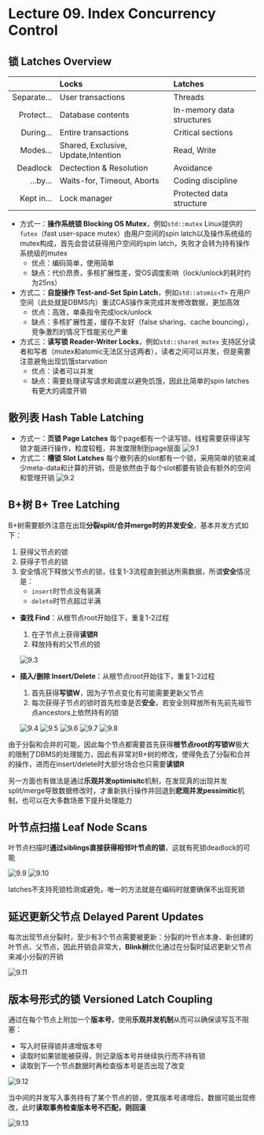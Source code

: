 # Lecture 09. Index Concurrency Control

## 锁 Latches Overview

||Locks|Latches|
|-:|:-|:-|
|Separate...|User transactions|Threads|
|Protect...|Database contents|In-memory data structures|
|During...|Entire transactions|Critical sections|
|Modes...|Shared, Exclusive, Update,Intention| Read, Write|
|Deadlock|Dectection & Resolution|Avoidance|
|...by...|Waits-for, Timeout, Aborts|Coding discipline|
|Kept in...|Lock manager|Protected data structure|

- 方式一：**操作系统锁 Blocking OS Mutex**，例如`std::mutex`
  Linux提供的`futex`（fast user-space mutex）由用户空间的spin latch以及操作系统级的mutex构成，首先会尝试获得用户空间的spin latch，失败才会转为持有操作系统级的mutex
  - 优点：编码简单，使用简单
  - 缺点：代价昂贵，多核扩展性差，受OS调度影响（lock/unlock的耗时约为25ns）
- 方式二：**自旋操作 Test-and-Set Spin Latch**，例如`std::atomic<T>`
  在用户空间（此处就是DBMS内）重试CAS操作来完成并发修改数据，更加高效
  - 优点：高效，单条指令完成lock/unlock
  - 缺点：多核扩展性差，缓存不友好（false sharing、cache bouncing），竞争激烈的情况下性能劣化严重
- 方式三：**读写锁 Reader-Writer Locks**，例如`std::shared_mutex`
  支持区分读者和写者（mutex和atomic无法区分这两者），读者之间可以并发，但是需要注意避免出现饥饿starvation
  - 优点：读者可以并发
  - 缺点：需要处理读写请求和调度以避免饥饿，因此比简单的spin latches有更大的调度开销

## 散列表 Hash Table Latching

- 方式一：**页锁 Page Latches**
  每个page都有一个读写锁，线程需要获得读写锁才能进行操作，粒度较粗，并发度限制到page层面
  ![9.1](images/9.1.png)
- 方式二：**槽锁 Slot Latches**
  每个散列表的slot都有一个锁，采用简单的锁来减少meta-data和计算的开销，但是依然由于每个slot都要有锁会有额外的空间和管理开销
  ![9.2](images/9.2.png)

## B+树 B+ Tree Latching

B+树需要额外注意在出现**分裂split/合并merge时的并发安全**，基本并发方式如下：

1. 获得父节点的锁
2. 获得子节点的锁
3. 安全情况下释放父节点的锁，往复1-3流程直到抵达所需数据，所谓**安全**情况是：
   - `insert`时节点没有装满
   - `delete`时节点超过半满

- **查找 Find**：从根节点root开始往下，重复1-2过程
  1. 在子节点上获得**读锁R**
  2. 释放持有的父节点的锁
  
  ![9.3](images/9.3.png)
- **插入/删除 Insert/Delete**：从根节点root开始往下，重复1-2过程
  1. 首先获得**写锁W**，因为子节点变化有可能需要更新父节点
  2. 每次获得子节点的锁时首先检查是否**安全**，若安全则释放所有先前先祖节点ancestors上依然持有的锁
  
  ![9.4](images/9.4.png)
  ![9.5](images/9.5.png)
  ![9.6](images/9.6.png)
  ![9.7](images/9.7.png)
  ![9.8](images/9.8.png)

由于分裂和合并的可能，因此每个节点都需要首先获得**根节点root的写锁W**极大的限制了DBMS的处理能力，因此有非常对B+树的修改，使得免去了分裂和合并的操作，进而在insert/delete时大部分场合也只需要**读锁R**

另一方面也有做法是通过**乐观并发optimisitc**机制，在发现真的出现并发split/merge导致数据修改时，才重新执行操作并回退到**悲观并发pessimitic**机制，也可以在大多数场景下提升处理能力

## 叶节点扫描 Leaf Node Scans

叶节点扫描时**通过siblings直接获得相邻叶节点的锁**，这就有死锁deadlock的可能

![9.9](images/9.9.png)
![9.10](images/9.10.png)

latches不支持死锁检测或避免，唯一的方法就是在编码时就要确保不出现死锁

## 延迟更新父节点 Delayed Parent Updates

每次出现节点分裂时，至少有3个节点需要被更新：分裂的叶节点本身、新创建的叶节点、父节点，因此开销会非常大，**Blink树**优化通过在分裂时延迟更新父节点来减小分裂的开销

![9.11](images/9.11.png)

## 版本号形式的锁 Versioned Latch Coupling

通过在每个节点上附加一个**版本号**，使用**乐观并发机制**从而可以确保读写互不阻塞：

- 写入时获得锁并递增版本号
- 读取时如果锁能被获得，则记录版本号并继续执行而不持有锁
- 读取到下一个节点数据时再检查版本号是否出现了改变

![9.12](images/9.12.png)

当中间的并发写入事务持有了某个节点的锁，使其版本号递增后，数据可能出现修改，此时**读取事务检查版本号不匹配，则回滚**

![9.13](images/9.13.png)
